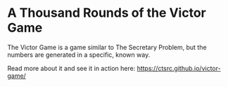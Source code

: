 # A Thousand Rounds of the Victor Game

The Victor Game is a game similar to The Secretary Problem, but the numbers are
generated in a specific, known way.

Read more about it and see it in action here: https://ctsrc.github.io/victor-game/
